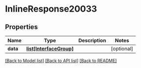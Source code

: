 # InlineResponse20033

## Properties
Name | Type | Description | Notes
------------ | ------------- | ------------- | -------------
**data** | [**list[InterfaceGroup]**](InterfaceGroup.md) |  | [optional] 

[[Back to Model list]](../README.md#documentation-for-models) [[Back to API list]](../README.md#documentation-for-api-endpoints) [[Back to README]](../README.md)

